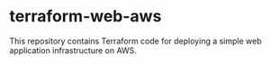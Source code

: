 # terraform-web-aws
This repository contains Terraform code for deploying a simple web application infrastructure on AWS. 
